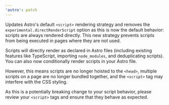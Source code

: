 ```yaml
---
'astro': patch
---
```


Updates Astro's default `<script>` rendering strategy and removes the `experimental.directRenderScript` option as this is now the default behavior: scripts are always rendered directly. This new strategy prevents scripts from being executed in pages where they are not used. 

Scripts will directly render as declared in Astro files (including existing features like TypeScript, importing `node_modules`, and deduplicating scripts). You can also now conditionally render scripts in your Astro file.

However, this means scripts are no longer hoisted to the `<head>`, multiple scripts on a page are no longer bundled together, and the `<script>` tag may interfere with the CSS styling.

As this is a potentially breaking change to your script behavior, please review your `<script>` tags and ensure that they behave as expected.
